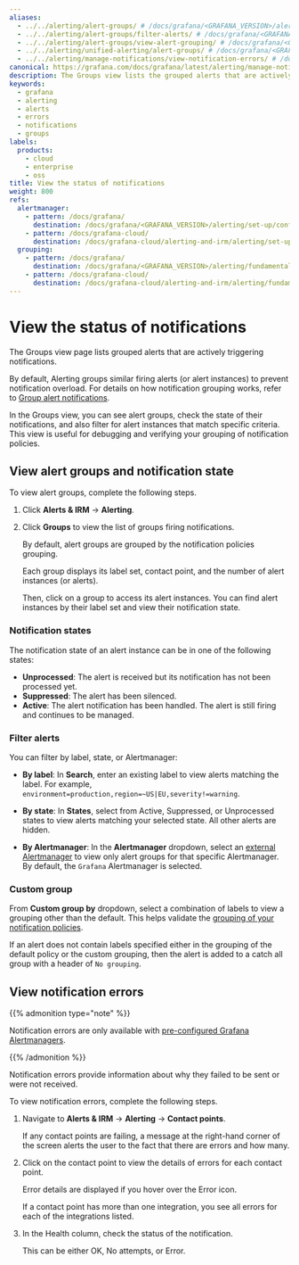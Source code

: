 ```yaml
---
aliases:
  - ../../alerting/alert-groups/ # /docs/grafana/<GRAFANA_VERSION>/alerting/alert-groups/
  - ../../alerting/alert-groups/filter-alerts/ # /docs/grafana/<GRAFANA_VERSION>/alerting/alert-groups/filter-alerts/
  - ../../alerting/alert-groups/view-alert-grouping/ # /docs/grafana/<GRAFANA_VERSION>/alerting/alert-groups/view-alert-grouping/
  - ../../alerting/unified-alerting/alert-groups/ # /docs/grafana/<GRAFANA_VERSION>/alerting/unified-alerting/alert-groups/
  - ../../alerting/manage-notifications/view-notification-errors/ # /docs/grafana/<GRAFANA_VERSION>/alerting/manage-notifications/view-notification-errors/
canonical: https://grafana.com/docs/grafana/latest/alerting/manage-notifications/view-alert-groups/
description: The Groups view lists the grouped alerts that are actively triggering notifications.
keywords:
  - grafana
  - alerting
  - alerts
  - errors
  - notifications
  - groups
labels:
  products:
    - cloud
    - enterprise
    - oss
title: View the status of notifications
weight: 800
refs:
  alertmanager:
    - pattern: /docs/grafana/
      destination: /docs/grafana/<GRAFANA_VERSION>/alerting/set-up/configure-alertmanager/
    - pattern: /docs/grafana-cloud/
      destination: /docs/grafana-cloud/alerting-and-irm/alerting/set-up/configure-alertmanager/
  grouping:
    - pattern: /docs/grafana/
      destination: /docs/grafana/<GRAFANA_VERSION>/alerting/fundamentals/notifications/group-alert-notifications/
    - pattern: /docs/grafana-cloud/
      destination: /docs/grafana-cloud/alerting-and-irm/alerting/fundamentals/notifications/group-alert-notifications/
---
```


# View the status of notifications

The Groups view page lists grouped alerts that are actively triggering notifications.

By default, Alerting groups similar firing alerts (or alert instances) to prevent notification overload. For details on how notification grouping works, refer to [Group alert notifications](ref:grouping).

In the Groups view, you can see alert groups, check the state of their notifications, and also filter for alert instances that match specific criteria. This view is useful for debugging and verifying your grouping of notification policies.

## View alert groups and notification state

To view alert groups, complete the following steps.

1. Click **Alerts & IRM** -> **Alerting**.
1. Click **Groups** to view the list of groups firing notifications.

   By default, alert groups are grouped by the notification policies grouping.

   Each group displays its label set, contact point, and the number of alert instances (or alerts).

   Then, click on a group to access its alert instances. You can find alert instances by their label set and view their notification state.

### Notification states

The notification state of an alert instance can be in one of the following states:

- **Unprocessed**: The alert is received but its notification has not been processed yet.
- **Suppressed**: The alert has been silenced.
- **Active**: The alert notification has been handled. The alert is still firing and continues to be managed.

### Filter alerts

You can filter by label, state, or Alertmanager:

- **By label**: In **Search**, enter an existing label to view alerts matching the label. For example, `environment=production,region=~US|EU,severity!=warning`.

- **By state**: In **States**, select from Active, Suppressed, or Unprocessed states to view alerts matching your selected state. All other alerts are hidden.

- **By Alertmanager**: In the **Alertmanager** dropdown, select an [external Alertmanager](ref:alertmanager) to view only alert groups for that specific Alertmanager. By default, the `Grafana` Alertmanager is selected.

### Custom group

From **Custom group by** dropdown, select a combination of labels to view a grouping other than the default. This helps validate the [grouping of your notification policies](ref:grouping).

If an alert does not contain labels specified either in the grouping of the default policy or the custom grouping, then the alert is added to a catch all group with a header of `No grouping`.

## View notification errors

{{% admonition type="note" %}}

Notification errors are only available with [pre-configured Grafana Alertmanagers](ref:alertmanager).

{{% /admonition %}}

Notification errors provide information about why they failed to be sent or were not received.

To view notification errors, complete the following steps.

1. Navigate to **Alerts & IRM** -> **Alerting** -> **Contact points**.

   If any contact points are failing, a message at the right-hand corner of the screen alerts the user to the fact that there are errors and how many.

2. Click on the contact point to view the details of errors for each contact point.

   Error details are displayed if you hover over the Error icon.

   If a contact point has more than one integration, you see all errors for each of the integrations listed.

3. In the Health column, check the status of the notification.

   This can be either OK, No attempts, or Error.
